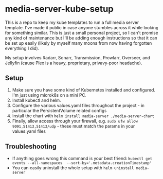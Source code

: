 # media-server-kube-setup

This is a repo to keep my kube templates to run a full media server template. I've made it public in case anyone stumbles across it while looking for something similar. This is just a small personal project, so I can't promise any kind of maintenance but I'll be adding enough instructions so that it can be set up easily (likely by myself many moons from now having forgotten everything I did).

My setup involves Radarr, Sonarr, Transmission, Prowlarr, Overseer, and Jellyfin (cause Plex is a heavy, proprietary, privavy-poor headache).

## Setup

1. Make sure you have some kind of Kubernetes installed and configured. I'm just using microk8s on a mini PC.
2. Install kubectl and helm.
3. Configure the various values.yaml files throughout the project - in particular the PersistentVolume related configs
4. Install the chart with `helm install media-server ./media-server-chart`
5. Finally, allow access through your firewall, e.g. `sudo ufw allow 9091,51413,51413/udp` - these must match the params in your values.yaml files

## Troubleshooting

- If anything goes wrong this command is your best friend: `kubectl get events --all-namespaces  --sort-by='.metadata.creationTimestamp'`
- You can easily uninstall the whole setup with `helm uninstall media-server`